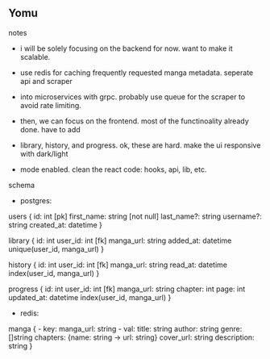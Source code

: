 ## Yomu

notes
- i will be solely focusing on the backend for now. want to make it scalable.
- use redis for caching frequently requested manga metadata. seperate api and scraper
- into microservices with grpc. probably use queue for the scraper to avoid rate limiting.

- then, we can focus on the frontend. most of the functinoality already done. have to add 
- library, history, and progress. ok, these are hard. make the ui responsive with dark/light 
- mode enabled. clean the react code: hooks, api, lib, etc.

schema

* postgres:

users {
    id: int [pk]
    first_name: string [not null]
    last_name?: string 
    username?: string
    created_at: datetime
}

library {
    id: int
    user_id: int [fk]
    manga_url: string
    added_at: datetime
    unique(user_id, manga_url)
}

history {
    id: int
    user_id: int [fk]
    manga_url: string 
    read_at: datetime
    index(user_id, manga_url)
}

progress {
    id: int
    user_id: int [fk]
    manga_url: string
    chapter: int
    page: int
    updated_at: datetime
    index(user_id, manga_url)
}

* redis:

manga {
    - key:
        manga_url: string 
    - val:
        title: string
        author: string
        genre: []string
        chapters: {name: string -> url: string}
        cover_url: string
        description: string
}
